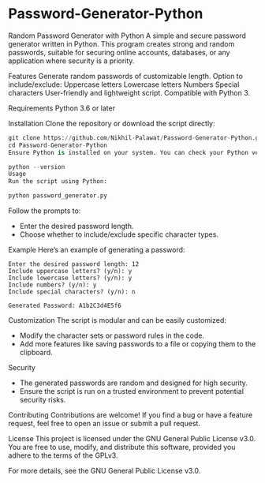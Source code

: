 # Password-Generator-Python
Random Password Generator with Python
A simple and secure password generator written in Python. This program creates strong and random passwords, suitable for securing online accounts, databases, or any application where security is a priority.

Features
Generate random passwords of customizable length.
Option to include/exclude:
Uppercase letters
Lowercase letters
Numbers
Special characters
User-friendly and lightweight script.
Compatible with Python 3.

Requirements
Python 3.6 or later

Installation
Clone the repository or download the script directly:

```python
git clone https://github.com/Nikhil-Palawat/Password-Generator-Python.git
cd Password-Generator-Python
Ensure Python is installed on your system. You can check your Python version by running:
```

```python
python --version
Usage
Run the script using Python:
```
```python
python password_generator.py
```
Follow the prompts to:
- Enter the desired password length.
- Choose whether to include/exclude specific character types.

Example
Here’s an example of generating a password:

```
Enter the desired password length: 12
Include uppercase letters? (y/n): y
Include lowercase letters? (y/n): y
Include numbers? (y/n): y
Include special characters? (y/n): n

Generated Password: A1b2C3d4E5f6
```

Customization
The script is modular and can be easily customized:
- Modify the character sets or password rules in the code.
- Add more features like saving passwords to a file or copying them to the clipboard.

Security
- The generated passwords are random and designed for high security.
- Ensure the script is run on a trusted environment to prevent potential security risks.

Contributing
Contributions are welcome! If you find a bug or have a feature request, feel free to open an issue or submit a pull request.

License
This project is licensed under the GNU General Public License v3.0.
You are free to use, modify, and distribute this software, provided you adhere to the terms of the GPLv3.

For more details, see the GNU General Public License v3.0.
